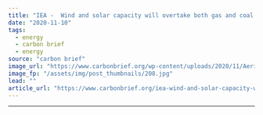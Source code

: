 ```yaml
---
title: "IEA -  Wind and solar capacity will overtake both gas and coal globally by 2024"
date: "2020-11-10"
tags: 
  - energy
  - carbon brief
  - energy
source: "carbon brief"
image_url: "https://www.carbonbrief.org/wp-content/uploads/2020/11/Aerial-view-of-solar-panels-in-a-solar-farm-in-Thailand-583x372.jpg"
image_fp: "/assets/img/post_thumbnails/208.jpg"
lead: ""
article_url: "https://www.carbonbrief.org/iea-wind-and-solar-capacity-will-overtake-both-gas-and-coal-globally-by-2024"
---
```


---
